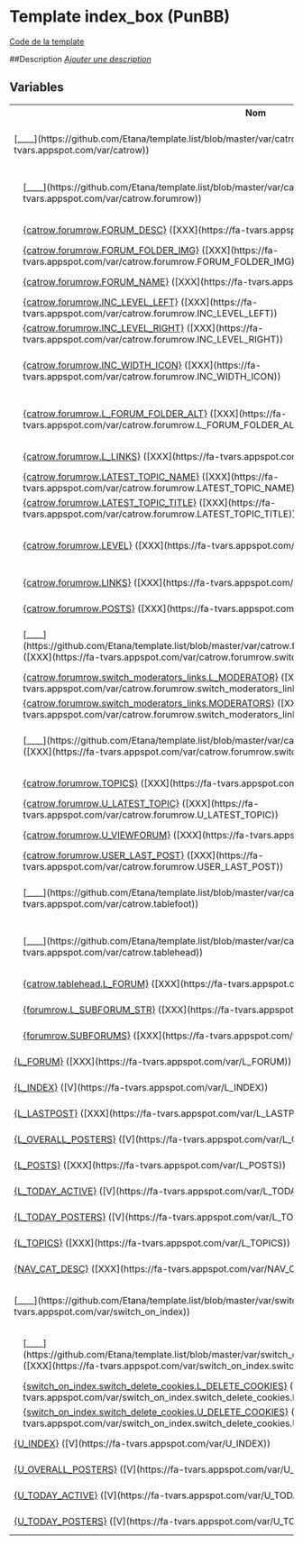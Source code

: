 # Template index_box (PunBB)

[Code de la template](../../punbb/index_box.tpl)

##Description
[*Ajouter une description*](https://fa-tvars.appspot.com/tpl/punbb/index_box)

## Variables

<table><tr><th colspan=4>Nom</th><th>Lignes</th></tr><tr><td colspan=4>[__<!-- BEGIN catrow -->__](https://github.com/Etana/template.list/blob/master/var/catrow.md#readme) ([XXX](https://fa-tvars.appspot.com/var/catrow))</td><td>[5](../tpl/src/punbb/index_box.tpl#L5), [57](../tpl/src/punbb/index_box.tpl#L57)</td></tr><tr><td colspan=1></td><td colspan=3>[__<!-- BEGIN forumrow -->__](https://github.com/Etana/template.list/blob/master/var/catrow.forumrow.md#readme) ([XXX](https://fa-tvars.appspot.com/var/catrow.forumrow))</td><td>[23](../tpl/src/punbb/index_box.tpl#L23), [50](../tpl/src/punbb/index_box.tpl#L50)</td></tr><tr><td colspan=2></td><td colspan=2><a href="https://github.com/Etana/template.list/blob/master/var/catrow.forumrow.FORUM_DESC.md#readme">{catrow.forumrow.FORUM_DESC}</a> ([XXX](https://fa-tvars.appspot.com/var/catrow.forumrow.FORUM_DESC))</td><td>[31](../tpl/src/punbb/index_box.tpl#L31)</td></tr><tr><td colspan=2></td><td colspan=2><a href="https://github.com/Etana/template.list/blob/master/var/catrow.forumrow.FORUM_FOLDER_IMG.md#readme">{catrow.forumrow.FORUM_FOLDER_IMG}</a> ([XXX](https://fa-tvars.appspot.com/var/catrow.forumrow.FORUM_FOLDER_IMG))</td><td>[27](../tpl/src/punbb/index_box.tpl#L27)</td></tr><tr><td colspan=2></td><td colspan=2><a href="https://github.com/Etana/template.list/blob/master/var/catrow.forumrow.FORUM_NAME.md#readme">{catrow.forumrow.FORUM_NAME}</a> ([XXX](https://fa-tvars.appspot.com/var/catrow.forumrow.FORUM_NAME))</td><td>[29](../tpl/src/punbb/index_box.tpl#L29)</td></tr><tr><td colspan=2></td><td colspan=2><a href="https://github.com/Etana/template.list/blob/master/var/catrow.forumrow.INC_LEVEL_LEFT.md#readme">{catrow.forumrow.INC_LEVEL_LEFT}</a> ([XXX](https://fa-tvars.appspot.com/var/catrow.forumrow.INC_LEVEL_LEFT))</td><td>[25](../tpl/src/punbb/index_box.tpl#L25)</td></tr><tr><td colspan=2></td><td colspan=2><a href="https://github.com/Etana/template.list/blob/master/var/catrow.forumrow.INC_LEVEL_RIGHT.md#readme">{catrow.forumrow.INC_LEVEL_RIGHT}</a> ([XXX](https://fa-tvars.appspot.com/var/catrow.forumrow.INC_LEVEL_RIGHT))</td><td>[25](../tpl/src/punbb/index_box.tpl#L25)</td></tr><tr><td colspan=2></td><td colspan=2><a href="https://github.com/Etana/template.list/blob/master/var/catrow.forumrow.INC_WIDTH_ICON.md#readme">{catrow.forumrow.INC_WIDTH_ICON}</a> ([XXX](https://fa-tvars.appspot.com/var/catrow.forumrow.INC_WIDTH_ICON))</td><td>[26](../tpl/src/punbb/index_box.tpl#L26), [26](../tpl/src/punbb/index_box.tpl#L26)</td></tr><tr><td colspan=2></td><td colspan=2><a href="https://github.com/Etana/template.list/blob/master/var/catrow.forumrow.L_FORUM_FOLDER_ALT.md#readme">{catrow.forumrow.L_FORUM_FOLDER_ALT}</a> ([XXX](https://fa-tvars.appspot.com/var/catrow.forumrow.L_FORUM_FOLDER_ALT))</td><td>[27](../tpl/src/punbb/index_box.tpl#L27), [27](../tpl/src/punbb/index_box.tpl#L27)</td></tr><tr><td colspan=2></td><td colspan=2><a href="https://github.com/Etana/template.list/blob/master/var/catrow.forumrow.L_LINKS.md#readme">{catrow.forumrow.L_LINKS}</a> ([XXX](https://fa-tvars.appspot.com/var/catrow.forumrow.L_LINKS))</td><td>[36](../tpl/src/punbb/index_box.tpl#L36)</td></tr><tr><td colspan=2></td><td colspan=2><a href="https://github.com/Etana/template.list/blob/master/var/catrow.forumrow.LATEST_TOPIC_NAME.md#readme">{catrow.forumrow.LATEST_TOPIC_NAME}</a> ([XXX](https://fa-tvars.appspot.com/var/catrow.forumrow.LATEST_TOPIC_NAME))</td><td>[44](../tpl/src/punbb/index_box.tpl#L44)</td></tr><tr><td colspan=2></td><td colspan=2><a href="https://github.com/Etana/template.list/blob/master/var/catrow.forumrow.LATEST_TOPIC_TITLE.md#readme">{catrow.forumrow.LATEST_TOPIC_TITLE}</a> ([XXX](https://fa-tvars.appspot.com/var/catrow.forumrow.LATEST_TOPIC_TITLE))</td><td>[44](../tpl/src/punbb/index_box.tpl#L44)</td></tr><tr><td colspan=2></td><td colspan=2><a href="https://github.com/Etana/template.list/blob/master/var/catrow.forumrow.LEVEL.md#readme">{catrow.forumrow.LEVEL}</a> ([XXX](https://fa-tvars.appspot.com/var/catrow.forumrow.LEVEL))</td><td>[29](../tpl/src/punbb/index_box.tpl#L29), [29](../tpl/src/punbb/index_box.tpl#L29)</td></tr><tr><td colspan=2></td><td colspan=2><a href="https://github.com/Etana/template.list/blob/master/var/catrow.forumrow.LINKS.md#readme">{catrow.forumrow.LINKS}</a> ([XXX](https://fa-tvars.appspot.com/var/catrow.forumrow.LINKS))</td><td>[36](../tpl/src/punbb/index_box.tpl#L36)</td></tr><tr><td colspan=2></td><td colspan=2><a href="https://github.com/Etana/template.list/blob/master/var/catrow.forumrow.POSTS.md#readme">{catrow.forumrow.POSTS}</a> ([XXX](https://fa-tvars.appspot.com/var/catrow.forumrow.POSTS))</td><td>[40](../tpl/src/punbb/index_box.tpl#L40)</td></tr><tr><td colspan=2></td><td colspan=2>[__<!-- BEGIN switch_moderators_links -->__](https://github.com/Etana/template.list/blob/master/var/catrow.forumrow.switch_moderators_links.md#readme) ([XXX](https://fa-tvars.appspot.com/var/catrow.forumrow.switch_moderators_links))</td><td>[32](../tpl/src/punbb/index_box.tpl#L32), [35](../tpl/src/punbb/index_box.tpl#L35)</td></tr><tr><td colspan=3></td><td colspan=1><a href="https://github.com/Etana/template.list/blob/master/var/catrow.forumrow.switch_moderators_links.L_MODERATOR.md#readme">{catrow.forumrow.switch_moderators_links.L_MODERATOR}</a> ([XXX](https://fa-tvars.appspot.com/var/catrow.forumrow.switch_moderators_links.L_MODERATOR))</td><td>[34](../tpl/src/punbb/index_box.tpl#L34)</td></tr><tr><td colspan=3></td><td colspan=1><a href="https://github.com/Etana/template.list/blob/master/var/catrow.forumrow.switch_moderators_links.MODERATORS.md#readme">{catrow.forumrow.switch_moderators_links.MODERATORS}</a> ([XXX](https://fa-tvars.appspot.com/var/catrow.forumrow.switch_moderators_links.MODERATORS))</td><td>[34](../tpl/src/punbb/index_box.tpl#L34)</td></tr><tr><td colspan=2></td><td colspan=2>[__<!-- BEGIN switch_topic_title -->__](https://github.com/Etana/template.list/blob/master/var/catrow.forumrow.switch_topic_title.md#readme) ([XXX](https://fa-tvars.appspot.com/var/catrow.forumrow.switch_topic_title))</td><td>[43](../tpl/src/punbb/index_box.tpl#L43), [45](../tpl/src/punbb/index_box.tpl#L45)</td></tr><tr><td colspan=2></td><td colspan=2><a href="https://github.com/Etana/template.list/blob/master/var/catrow.forumrow.TOPICS.md#readme">{catrow.forumrow.TOPICS}</a> ([XXX](https://fa-tvars.appspot.com/var/catrow.forumrow.TOPICS))</td><td>[39](../tpl/src/punbb/index_box.tpl#L39)</td></tr><tr><td colspan=2></td><td colspan=2><a href="https://github.com/Etana/template.list/blob/master/var/catrow.forumrow.U_LATEST_TOPIC.md#readme">{catrow.forumrow.U_LATEST_TOPIC}</a> ([XXX](https://fa-tvars.appspot.com/var/catrow.forumrow.U_LATEST_TOPIC))</td><td>[44](../tpl/src/punbb/index_box.tpl#L44)</td></tr><tr><td colspan=2></td><td colspan=2><a href="https://github.com/Etana/template.list/blob/master/var/catrow.forumrow.U_VIEWFORUM.md#readme">{catrow.forumrow.U_VIEWFORUM}</a> ([XXX](https://fa-tvars.appspot.com/var/catrow.forumrow.U_VIEWFORUM))</td><td>[29](../tpl/src/punbb/index_box.tpl#L29)</td></tr><tr><td colspan=2></td><td colspan=2><a href="https://github.com/Etana/template.list/blob/master/var/catrow.forumrow.USER_LAST_POST.md#readme">{catrow.forumrow.USER_LAST_POST}</a> ([XXX](https://fa-tvars.appspot.com/var/catrow.forumrow.USER_LAST_POST))</td><td>[46](../tpl/src/punbb/index_box.tpl#L46)</td></tr><tr><td colspan=1></td><td colspan=3>[__<!-- BEGIN tablefoot -->__](https://github.com/Etana/template.list/blob/master/var/catrow.tablefoot.md#readme) ([XXX](https://fa-tvars.appspot.com/var/catrow.tablefoot))</td><td>[52](../tpl/src/punbb/index_box.tpl#L52), [56](../tpl/src/punbb/index_box.tpl#L56)</td></tr><tr><td colspan=1></td><td colspan=3>[__<!-- BEGIN tablehead -->__](https://github.com/Etana/template.list/blob/master/var/catrow.tablehead.md#readme) ([XXX](https://fa-tvars.appspot.com/var/catrow.tablehead))</td><td>[6](../tpl/src/punbb/index_box.tpl#L6), [21](../tpl/src/punbb/index_box.tpl#L21)</td></tr><tr><td colspan=2></td><td colspan=2><a href="https://github.com/Etana/template.list/blob/master/var/catrow.tablehead.L_FORUM.md#readme">{catrow.tablehead.L_FORUM}</a> ([XXX](https://fa-tvars.appspot.com/var/catrow.tablehead.L_FORUM))</td><td>[8](../tpl/src/punbb/index_box.tpl#L8)</td></tr><tr><td colspan=1></td><td colspan=3><a href="https://github.com/Etana/template.list/blob/master/var/forumrow.L_SUBFORUM_STR.md#readme">{forumrow.L_SUBFORUM_STR}</a> ([XXX](https://fa-tvars.appspot.com/var/forumrow.L_SUBFORUM_STR))</td><td>[37](../tpl/src/punbb/index_box.tpl#L37)</td></tr><tr><td colspan=1></td><td colspan=3><a href="https://github.com/Etana/template.list/blob/master/var/forumrow.SUBFORUMS.md#readme">{forumrow.SUBFORUMS}</a> ([XXX](https://fa-tvars.appspot.com/var/forumrow.SUBFORUMS))</td><td>[37](../tpl/src/punbb/index_box.tpl#L37)</td></tr><tr><td colspan=4><a href="https://github.com/Etana/template.list/blob/master/var/L_FORUM.md#readme">{L_FORUM}</a> ([XXX](https://fa-tvars.appspot.com/var/L_FORUM))</td><td>[14](../tpl/src/punbb/index_box.tpl#L14)</td></tr><tr><td colspan=4><a href="https://github.com/Etana/template.list/blob/master/var/L_INDEX.md#readme">{L_INDEX}</a> ([V](https://fa-tvars.appspot.com/var/L_INDEX))</td><td>[2](../tpl/src/punbb/index_box.tpl#L2)</td></tr><tr><td colspan=4><a href="https://github.com/Etana/template.list/blob/master/var/L_LASTPOST.md#readme">{L_LASTPOST}</a> ([XXX](https://fa-tvars.appspot.com/var/L_LASTPOST))</td><td>[17](../tpl/src/punbb/index_box.tpl#L17)</td></tr><tr><td colspan=4><a href="https://github.com/Etana/template.list/blob/master/var/L_OVERALL_POSTERS.md#readme">{L_OVERALL_POSTERS}</a> ([V](https://fa-tvars.appspot.com/var/L_OVERALL_POSTERS))</td><td>[65](../tpl/src/punbb/index_box.tpl#L65)</td></tr><tr><td colspan=4><a href="https://github.com/Etana/template.list/blob/master/var/L_POSTS.md#readme">{L_POSTS}</a> ([XXX](https://fa-tvars.appspot.com/var/L_POSTS))</td><td>[16](../tpl/src/punbb/index_box.tpl#L16)</td></tr><tr><td colspan=4><a href="https://github.com/Etana/template.list/blob/master/var/L_TODAY_ACTIVE.md#readme">{L_TODAY_ACTIVE}</a> ([V](https://fa-tvars.appspot.com/var/L_TODAY_ACTIVE))</td><td>[63](../tpl/src/punbb/index_box.tpl#L63)</td></tr><tr><td colspan=4><a href="https://github.com/Etana/template.list/blob/master/var/L_TODAY_POSTERS.md#readme">{L_TODAY_POSTERS}</a> ([V](https://fa-tvars.appspot.com/var/L_TODAY_POSTERS))</td><td>[64](../tpl/src/punbb/index_box.tpl#L64)</td></tr><tr><td colspan=4><a href="https://github.com/Etana/template.list/blob/master/var/L_TOPICS.md#readme">{L_TOPICS}</a> ([XXX](https://fa-tvars.appspot.com/var/L_TOPICS))</td><td>[15](../tpl/src/punbb/index_box.tpl#L15)</td></tr><tr><td colspan=4><a href="https://github.com/Etana/template.list/blob/master/var/NAV_CAT_DESC.md#readme">{NAV_CAT_DESC}</a> ([XXX](https://fa-tvars.appspot.com/var/NAV_CAT_DESC))</td><td>[2](../tpl/src/punbb/index_box.tpl#L2)</td></tr><tr><td colspan=4>[__<!-- BEGIN switch_on_index -->__](https://github.com/Etana/template.list/blob/master/var/switch_on_index.md#readme) ([XXX](https://fa-tvars.appspot.com/var/switch_on_index))</td><td>[60](../tpl/src/punbb/index_box.tpl#L60), [73](../tpl/src/punbb/index_box.tpl#L73)</td></tr><tr><td colspan=1></td><td colspan=3>[__<!-- BEGIN switch_delete_cookies -->__](https://github.com/Etana/template.list/blob/master/var/switch_on_index.switch_delete_cookies.md#readme) ([XXX](https://fa-tvars.appspot.com/var/switch_on_index.switch_delete_cookies))</td><td>[67](../tpl/src/punbb/index_box.tpl#L67), [71](../tpl/src/punbb/index_box.tpl#L71)</td></tr><tr><td colspan=2></td><td colspan=2><a href="https://github.com/Etana/template.list/blob/master/var/switch_on_index.switch_delete_cookies.L_DELETE_COOKIES.md#readme">{switch_on_index.switch_delete_cookies.L_DELETE_COOKIES}</a> ([XXX](https://fa-tvars.appspot.com/var/switch_on_index.switch_delete_cookies.L_DELETE_COOKIES))</td><td>[69](../tpl/src/punbb/index_box.tpl#L69)</td></tr><tr><td colspan=2></td><td colspan=2><a href="https://github.com/Etana/template.list/blob/master/var/switch_on_index.switch_delete_cookies.U_DELETE_COOKIES.md#readme">{switch_on_index.switch_delete_cookies.U_DELETE_COOKIES}</a> ([XXX](https://fa-tvars.appspot.com/var/switch_on_index.switch_delete_cookies.U_DELETE_COOKIES))</td><td>[69](../tpl/src/punbb/index_box.tpl#L69)</td></tr><tr><td colspan=4><a href="https://github.com/Etana/template.list/blob/master/var/U_INDEX.md#readme">{U_INDEX}</a> ([V](https://fa-tvars.appspot.com/var/U_INDEX))</td><td>[2](../tpl/src/punbb/index_box.tpl#L2)</td></tr><tr><td colspan=4><a href="https://github.com/Etana/template.list/blob/master/var/U_OVERALL_POSTERS.md#readme">{U_OVERALL_POSTERS}</a> ([V](https://fa-tvars.appspot.com/var/U_OVERALL_POSTERS))</td><td>[65](../tpl/src/punbb/index_box.tpl#L65)</td></tr><tr><td colspan=4><a href="https://github.com/Etana/template.list/blob/master/var/U_TODAY_ACTIVE.md#readme">{U_TODAY_ACTIVE}</a> ([V](https://fa-tvars.appspot.com/var/U_TODAY_ACTIVE))</td><td>[63](../tpl/src/punbb/index_box.tpl#L63)</td></tr><tr><td colspan=4><a href="https://github.com/Etana/template.list/blob/master/var/U_TODAY_POSTERS.md#readme">{U_TODAY_POSTERS}</a> ([V](https://fa-tvars.appspot.com/var/U_TODAY_POSTERS))</td><td>[64](../tpl/src/punbb/index_box.tpl#L64)</td></tr></table>